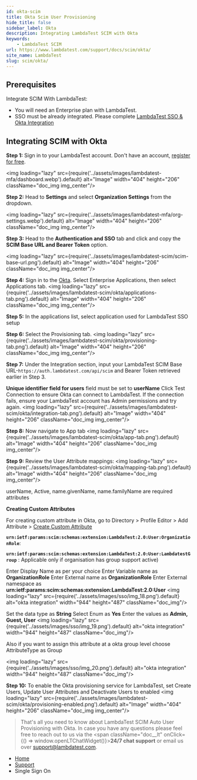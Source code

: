 ```yaml
---
id: okta-scim
title: Okta Scim User Provisioning
hide_title: false
sidebar_label: Okta
description: Integrating LambdaTest SCIM with Okta 
keywords:
    - LambdaTest SCIM
url: https://www.lambdatest.com/support/docs/scim/okta/
site_name: LambdaTest
slug: scim/okta/
---
```


<script type="application/ld+json"
      dangerouslySetInnerHTML={{ __html: JSON.stringify({
       "@context": "https://schema.org",
        "@type": "BreadcrumbList",
        "itemListElement": [{
          "@type": "ListItem",
          "position": 1,
          "name": "LambdaTest",
          "item": "https://www.lambdatest.com"
        },{
          "@type": "ListItem",
          "position": 2,
          "name": "Support",
          "item": "https://www.lambdatest.com/support/docs/"
        },{
          "@type": "ListItem",
          "position": 3,
          "name": "Scim",
          "item": "https://www.lambdatest.com/support/docs/scim/"
        }]
      })
    }}
></script>

## Prerequisites
Integrate SCIM With LambdaTest:

- You will need an Enterprise plan with LambdaTest.
- SSO must be already integrated. Please complete [LambdaTest SSO & Okta Integration](/support/docs/lambdatest-sso-okta-integration/)

## Integrating SCIM with Okta
**Step 1:** Sign in to your LambdaTest account. Don't have an account, [register for free](https://accounts.lambdatest.com/register).

<img loading="lazy" src={require('../assets/images/lambdatest-mfa/dashboard.webp').default} alt="Image" width="404" height="206"  className="doc_img img_center"/><br/>

**Step 2:**  Head to **Settings** and select **Organization Settings** from the dropdown.

<img loading="lazy" src={require('../assets/images/lambdatest-mfa/org-settings.webp').default} alt="Image" width="404" height="206"  className="doc_img img_center"/><br/>

**Step 3:**  Head to the **Authentication and SSO** tab and click and copy the **SCIM Base URL and Bearer Token** option.

<img loading="lazy" src={require('../assets/images/lambdatest-scim/scim-base-url.png').default} alt="Image" width="404" height="206"  className="doc_img img_center"/><br/>

**Step 4:** Sign in to the [Okta](https://developer.okta.com). Select Enterprise Applications, then select Applications tab.
<img loading="lazy" src={require('../assets/images/lambdatest-scim/okta/applications-tab.png').default} alt="Image" width="404" height="206"  className="doc_img img_center"/><br/>

**Step 5:** In the applications list, select application used for LambdaTest SSO setup

**Step 6:** Select the Provisioning tab.
<img loading="lazy" src={require('../assets/images/lambdatest-scim/okta/provisioning-tab.png').default} alt="Image" width="404" height="206"  className="doc_img img_center"/><br/>

**Step 7:** Under the Integration section, input your LambdaTest SCIM Base URL-`https://auth.lambdatest.com/api/scim`  and Bearer Token retrieved earlier in Step 3. 

**Unique identifier field for users** field must be set to **userName**
Click Test Connection to ensure Okta can connect to LambdaTest. If the connection fails, ensure your LambdaTest account has Admin permissions and try again.
<img loading="lazy" src={require('../assets/images/lambdatest-scim/okta/integration-tab.png').default} alt="Image" width="404" height="206"  className="doc_img img_center"/><br/>

**Step 8:** Now navigate to App tab
<img loading="lazy" src={require('../assets/images/lambdatest-scim/okta/app-tab.png').default} alt="Image" width="404" height="206"  className="doc_img img_center"/><br/>

**Step 9:** Review the User Attribute mappings:
<img loading="lazy" src={require('../assets/images/lambdatest-scim/okta/mapping-tab.png').default} alt="Image" width="404" height="206"  className="doc_img img_center"/><br/>

userName, Active, name.givenName, name.familyName are required attributes

**Creating Custom Attributes**

For creating custom attribute in Okta, go to Directory > Profile Editor > Add Attribute > [Create Custom Attribute](https://help.okta.com/en-us/content/topics/users-groups-profiles/usgp-add-custom-user-attributes.htm)

**`urn:ietf:params:scim:schemas:extension:LambdaTest:2.0:User:OrganizationRole`**: 

**`urn:ietf:params:scim:schemas:extension:LambdaTest:2.0:User:LambdatestGroup`** : Applicable only if organisation has group support active)

Enter Display Name as per your choice 
Enter Variable name as **OrganizationRole**
Enter External name as **OrganizationRole**
Enter External namespace as **urn:ietf:params:scim:schemas:extension:LambdaTest:2.0:User**
<img loading="lazy" src={require('../assets/images/sso/img_18.png').default} alt="okta integration" width="944" height="487" className="doc_img"/>

Set the data type as **String**
Select Enum as **Yes**
Enter the values as **Admin, Guest, User**
<img loading="lazy" src={require('../assets/images/sso/img_19.png').default} alt="okta integration" width="944" height="487" className="doc_img"/>

Also if you want to assign this attribute at a okta group level choose AttributeType as Group

<img loading="lazy" src={require('../assets/images/sso/img_20.png').default} alt="okta integration" width="944" height="487" className="doc_img"/>

**Step 10:** To enable the Okta provisioning service for LambdaTest, set Create Users, Update User Attributes and Deactivate Users to enabled
<img loading="lazy" src={require('../assets/images/lambdatest-scim/okta/provisioning-enabled.png').default} alt="Image" width="404" height="206"  className="doc_img img_center"/><br/>

> That's all you need to know about LambdaTest SCIM Auto User Provisioning with Okta. In case you have any questions please feel free to reach out to us via the <span className="doc__lt" onClick={() => window.openLTChatWidget()}>**24/7 chat support**</span> or email us over [support@lambdatest.com](mailto:support@lambdatest.com).


<nav aria-label="breadcrumbs">
  <ul className="breadcrumbs">
    <li className="breadcrumbs__item">
      <a className="breadcrumbs__link" href="https://www.lambdatest.com">
        Home
      </a>
    </li>
    <li className="breadcrumbs__item">
      <a className="breadcrumbs__link" target="_self" href="https://www.lambdatest.com/support/docs/">
        Support
      </a>
    </li>
    <li className="breadcrumbs__item breadcrumbs__item--active">
      <span className="breadcrumbs__link">
        Single Sign On
      </span>
    </li>
  </ul>
</nav>
